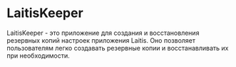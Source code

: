 # LaitisKeeper
LaitisKeeper - это приложение для создания и восстановления резервных копий настроек приложения Laitis. Оно позволяет пользователям легко создавать резервные копии и восстанавливать их при необходимости.

